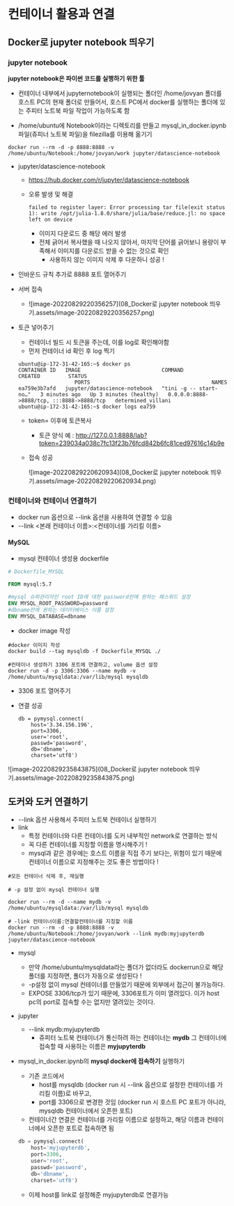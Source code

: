 # 컨테이너 활용과 연결

## Docker로 jupyter notebook 띄우기

### jupyter notebook 

**jupyter notebook은 파이썬 코드를 실행하기 위한 툴**

- 컨테이너 내부에서 jupyternotebook이 실행되는 폴더인 /home/jovyan 폴더를 호스트 PC의 현재 폴더로 만들어서, 호스트 PC에서 docker를 실행하는 폴더에 있는 주피터 노트북 파일 작업이 가능하도록 함

- /home/ubuntu에 Notebook이라는 디렉토리를 만들고 mysql_in_docker.ipynb 파일(쥬피너 노트북 파일)을 filezilla를 이용해 옮기기 

```
docker run --rm -d -p 8888:8888 -v /home/ubuntu/Notebook:/home/jovyan/work jupyter/datascience-notebook
```

- jupyter/datascience-notebook

    - https://hub.docker.com/r/jupyter/datascience-notebook

    - 오류 발생 및 해결

        ```
        failed to register layer: Error processing tar file(exit status 1): write /opt/julia-1.8.0/share/julia/base/reduce.jl: no space left on device
        ```

        - 이미지 다운로드 중 해당 에러 발생
        - 전체 긁어서 복사했을 때 나오지 않아서, 마지막 단어를 긁어보니 용량이 부족해서 이미지를 다운로드 받을 수 없는 것으로 확인
            - 사용하지 않는 이미지 삭제 후 다운하니 성공 ! 

- 인바운드 규칙 추가로 8888 포트 열어주기 

- 서버 접속
    - ![image-20220829220356257](08_Docker로 jupyter notebook 띄우기.assets/image-20220829220356257.png)

- 토큰 넣어주기 

    - 컨테이너 빌드 시 토큰을 주는데, 이를 log로 확인해야함 
    - 먼저 컨테이너 id 확인 후 log 찍기 

    ```
    ubuntu@ip-172-31-42-165:~$ docker ps
    CONTAINER ID   IMAGE                          COMMAND                  CREATED         STATUS 
                      PORTS                                       NAMES
    ea759e3b7afd   jupyter/datascience-notebook   "tini -g -- start-no…"   3 minutes ago   Up 3 minutes (healthy)   0.0.0.0:8888->8888/tcp, :::8888->8888/tcp   determined_villani
    ubuntu@ip-172-31-42-165:~$ docker logs ea759
    ```

    - token= 이후에 토큰복사 

        - 토큰 양식 예 : http://127.0.0.1:8888/lab?token=239034a038c7fc13f23b76fcd842b6fc81ced97616c14b9e  

    - 접속 성공

        ![image-20220829220620934](08_Docker로 jupyter notebook 띄우기.assets/image-20220829220620934.png)

### 컨테이너와 컨테이너 연결하기

- docker run 옵션으로 --link 옵션을 사용하여 연결할 수 있음
- --link <본래 컨테이너 이름>:<컨테이너를 가리킬 이름>

#### MySQL

- mysql 컨테이너 생성용 dockerfile

```dockerfile
# Dockerfile_MYSQL

FROM mysql:5.7

#mysql 슈퍼관리자인 root ID에 대한 password란에 원하는 패스워드 설정
ENV MYSQL_ROOT_PASSWORD=password
#dbname란에 원하는 데이터베이스 이름 설정
ENV MYSQL_DATABASE=dbname

```

- docker image 작성

```
#docker 이미지 작성
docker build --tag mysqldb -f Dockerfile_MYSQL ./

#컨테이너 생성하기 3306 포트에 연결하고, volume 옵션 설정
docker run -d -p 3306:3306 --name mydb -v /home/ubuntu/mysqldata:/var/lib/mysql mysqldb
```

- 3306 포트 열어주기

- 연결 성공 

    ```
    db = pymysql.connect(
        host='3.34.156.196', 
        port=3306, 
        user='root', 
        passwd='password', 
        db='dbname', 
        charset='utf8')
    ```

    

![image-20220829235843875](08_Docker로 jupyter notebook 띄우기.assets/image-20220829235843875.png)

## 도커와 도커 연결하기

- --link 옵션 사용해서 주피터 노트북 컨테이너 실행하기
- link 
    - 특정 컨테이너와 다른 컨테이너를 도커 내부적인 network로 연결하는 방식
    - 꼭 다른 컨테이너를 지칭할 이름을 명시해주기 ! 
    - mysql과 같은 경우에는 호스트 이름을 직접 주기 보다는, 위험이 있기 때문에 컨테이너 이름으로 지정해주는 것도 좋은 방법이다 !  

```
#모든 컨테이너 삭제 후, 재실행

# -p 설정 없이 mysql 컨테이너 실행

docker run --rm -d --name mydb -v /home/ubuntu/mysqldata:/var/lib/mysql mysqldb

# -link 컨테이너이름:연결할컨테이너를 지칭할 이름
docker run --rm -d -p 8888:8888 -v /home/ubuntu/Notebook:/home/jovyan/work --link mydb:myjupyterdb jupyter/datascience-notebook
```

- mysql
    - 만약 /home/ubuntu/mysqldata라는 폴더가 없더라도 dockerrun으로 해당 폴더를 지정하면, 폴더가 자동으로 생성된다 ! 
    - -p설정 없이 mysql 컨테이너를 만들었기 때문에 외부에서 접근이 불가능하다. 
    - EXPOSE 3306/tcp가 있기 때문에, 3306포트가 이미 열려있다. 이가 host pc의 port로 접속할 수는 없지만 열려있는 것이다.
- jupyter
    - --link mydb:myjupyterdb
        - 쥬피터 노트북 컨테이너가 통신하려 하는 컨테이너는 **mydb** 그 컨테이너에 접속할 때 사용하는 이름은 **myjupyterdb**

- mysql_in_docker.ipynb의 **mysql docker에 접속하기** 실행하기

    - 기존 코드에서
        - host를 mysqldb (docker run 시 --link 옵션으로 설정한 컨테이너를 가리킬 이름)로 바꾸고,
        - port를 3306으로 변경한 것임 (docker run 시 호스트 PC 포트가 아니라, mysqldb 컨테이너에서 오픈한 포트)
    - 컨테이너간 연결은 컨테이너를 가리킬 이름으로 설정하고, 해당 이름과 컨테이너에서 오픈한 포트로 접속하면 됨 

    ```python
    db = pymysql.connect(
        host='myjupyterdb', 
        port=3306, 
        user='root', 
        passwd='password', 
        db='dbname', 
        charset='utf8')
    ```

    - 이제 host를 link로 설정해준 myjupyterdb로 연결가능 
